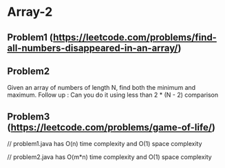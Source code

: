 # Array-2

## Problem1 (https://leetcode.com/problems/find-all-numbers-disappeared-in-an-array/)


## Problem2
Given an array of numbers of length N, find both the minimum and maximum. Follow up : Can you do it using less than 2 * (N - 2) comparison

## Problem3 (https://leetcode.com/problems/game-of-life/)



// problem1.java has O(n) time complexity and O(1) space complexity

// problem2.java has O(m*n) time complexity and O(1) space complexity
